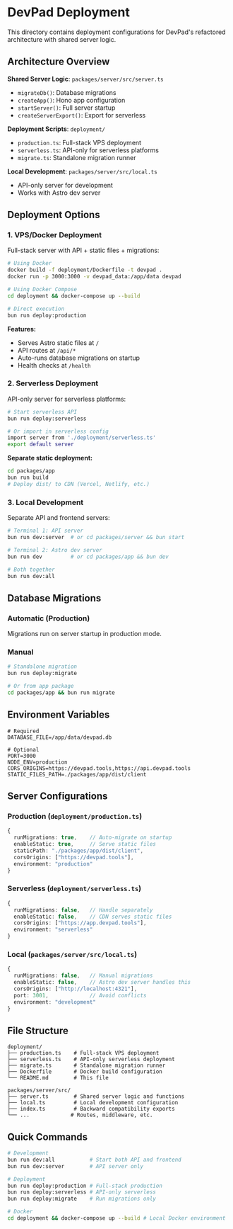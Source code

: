 # DevPad Deployment

This directory contains deployment configurations for DevPad's refactored architecture with shared server logic.

## Architecture Overview

**Shared Server Logic**: `packages/server/src/server.ts`
- `migrateDb()`: Database migrations
- `createApp()`: Hono app configuration  
- `startServer()`: Full server startup
- `createServerExport()`: Export for serverless

**Deployment Scripts**: `deployment/`
- `production.ts`: Full-stack VPS deployment
- `serverless.ts`: API-only for serverless platforms
- `migrate.ts`: Standalone migration runner

**Local Development**: `packages/server/src/local.ts`
- API-only server for development
- Works with Astro dev server

## Deployment Options

### 1. VPS/Docker Deployment

Full-stack server with API + static files + migrations:

```bash
# Using Docker
docker build -f deployment/Dockerfile -t devpad .
docker run -p 3000:3000 -v devpad_data:/app/data devpad

# Using Docker Compose  
cd deployment && docker-compose up --build

# Direct execution
bun run deploy:production
```

**Features:**
- Serves Astro static files at `/`
- API routes at `/api/*`
- Auto-runs database migrations on startup
- Health checks at `/health`

### 2. Serverless Deployment

API-only server for serverless platforms:

```bash
# Start serverless API
bun run deploy:serverless

# Or import in serverless config
import server from './deployment/serverless.ts'
export default server
```

**Separate static deployment:**
```bash
cd packages/app
bun run build
# Deploy dist/ to CDN (Vercel, Netlify, etc.)
```

### 3. Local Development

Separate API and frontend servers:

```bash
# Terminal 1: API server
bun run dev:server  # or cd packages/server && bun start

# Terminal 2: Astro dev server  
bun run dev         # or cd packages/app && bun dev

# Both together
bun run dev:all
```

## Database Migrations

### Automatic (Production)
Migrations run on server startup in production mode.

### Manual
```bash
# Standalone migration
bun run deploy:migrate

# Or from app package
cd packages/app && bun run migrate
```

## Environment Variables

```env
# Required
DATABASE_FILE=/app/data/devpad.db

# Optional
PORT=3000
NODE_ENV=production
CORS_ORIGINS=https://devpad.tools,https://api.devpad.tools
STATIC_FILES_PATH=./packages/app/dist/client
```

## Server Configurations

### Production (`deployment/production.ts`)
```typescript
{
  runMigrations: true,    // Auto-migrate on startup
  enableStatic: true,     // Serve static files
  staticPath: "./packages/app/dist/client",
  corsOrigins: ["https://devpad.tools"],
  environment: "production"
}
```

### Serverless (`deployment/serverless.ts`)
```typescript
{
  runMigrations: false,   // Handle separately
  enableStatic: false,    // CDN serves static files
  corsOrigins: ["https://app.devpad.tools"],
  environment: "serverless"  
}
```

### Local (`packages/server/src/local.ts`)
```typescript
{
  runMigrations: false,   // Manual migrations
  enableStatic: false,    // Astro dev server handles this
  corsOrigins: ["http://localhost:4321"],
  port: 3001,             // Avoid conflicts
  environment: "development"
}
```

## File Structure

```
deployment/
├── production.ts    # Full-stack VPS deployment
├── serverless.ts    # API-only serverless deployment  
├── migrate.ts       # Standalone migration runner
├── Dockerfile       # Docker build configuration
└── README.md        # This file

packages/server/src/
├── server.ts        # Shared server logic and functions
├── local.ts         # Local development configuration
├── index.ts         # Backward compatibility exports
└── ...             # Routes, middleware, etc.
```

## Quick Commands

```bash
# Development
bun run dev:all           # Start both API and frontend
bun run dev:server        # API server only

# Deployment  
bun run deploy:production # Full-stack production
bun run deploy:serverless # API-only serverless
bun run deploy:migrate    # Run migrations only

# Docker
cd deployment && docker-compose up --build # Local Docker environment
```